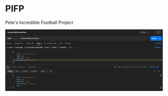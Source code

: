 # PIFP
Pete's Incredible Football Project

![Create player](https://github.com/PeteH1/PIFP/blob/feature4-README/screenshots/Create%20player.PNG?raw=true)
